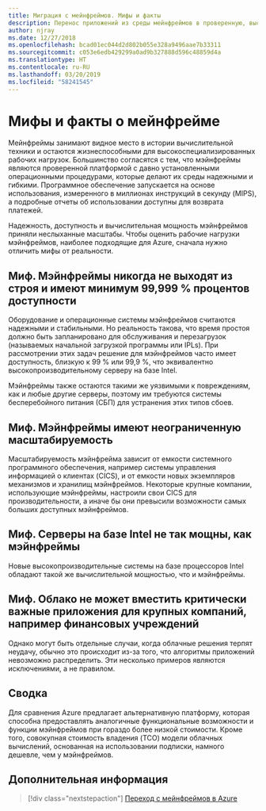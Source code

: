 ```yaml
---
title: Миграция с мейнфреймов. Мифы и факты
description: Перенос приложений из среды мейнфреймов в проверенную, высокодоступную и масштабируемую инфраструктуру Azure с поддержкой систем, которые сейчас работают на мейнфреймах.
author: njray
ms.date: 12/27/2018
ms.openlocfilehash: bcad01ec044d2d802b055e328a9496aae7b33311
ms.sourcegitcommit: c053e6edb429299a0ad9b327888d596c48859d4a
ms.translationtype: HT
ms.contentlocale: ru-RU
ms.lasthandoff: 03/20/2019
ms.locfileid: "58241545"
---
```

# <a name="mainframe-myths-and-facts"></a>Мифы и факты о мейнфрейме

Мейнфреймы занимают видное место в истории вычислительной техники и остаются жизнеспособными для высокоспециализированных рабочих нагрузок. Большинство согласятся с тем, что мэйнфреймы являются проверенной платформой с давно установленными операционными процедурами, которые делают их среды надежными и гибкими. Программное обеспечение запускается на основе использования, измеренного в миллионах инструкций в секунду (MIPS), а подробные отчеты об использовании доступны для возврата платежей.

Надежность, доступность и вычислительная мощность мэйнфреймов приняли неслыханные масштабы. Чтобы оценить рабочие нагрузки мэйнфреймов, наиболее подходящие для Azure, сначала нужно отличить мифы от реальности.

## <a name="myth-mainframes-never-go-down-and-have-a-minimum-of-five-9s-of-availability"></a>Миф. Мэйнфреймы никогда не выходят из строя и имеют минимум 99,999 % процентов доступности

Оборудование и операционные системы мэйнфреймов считаются надежными и стабильными. Но реальность такова, что время простоя должно быть запланировано для обслуживания и перезагрузок (называемых начальной загрузкой программы или IPLs). При рассмотрении этих задач решение для мэйнфреймов часто имеет доступность, близкую к 99 % или 99,9 %, что эквивалентно высокопроизводительному серверу на базе Intel.

Мэйнфреймы также остаются такими же уязвимыми к повреждениям, как и любые другие серверы, поэтому им требуются системы бесперебойного питания (СБП) для устранения этих типов сбоев.

## <a name="myth-mainframes-have-limitless-scalability"></a>Миф. Мэйнфреймы имеют неограниченную масштабируемость

Масштабируемость мэйнфрейма зависит от емкости системного программного обеспечения, например системы управления информацией о клиентах (CICS), и от емкости новых экземпляров механизмов и хранилищ мэйнфреймов. Некоторые крупные компании, использующие мэйнфреймы, настроили свои CICS для производительности, а иначе бы они превысили возможности самых больших доступных мэйнфреймов.

## <a name="myth-intel-based-servers-are-not-as-powerful-as-mainframes"></a>Миф. Серверы на базе Intel не так мощны, как мэйнфреймы

Новые высокопроизводительные системы на базе процессоров Intel обладают такой же вычислительной мощностью, что и мэйнфреймы.

## <a name="myth-the-cloud-cannot-accommodate-mission-critical-applications-for-large-companies-such-as-financial-institutions"></a>Миф. Облако не может вместить критически важные приложения для крупных компаний, например финансовых учреждений

Однако могут быть отдельные случаи, когда облачные решения терпят неудачу, обычно это происходит из-за того, что алгоритмы приложений невозможно распределить. Эти несколько примеров являются исключениями, а не правилом.

## <a name="summary"></a>Сводка

Для сравнения Azure предлагает альтернативную платформу, которая способна предоставлять аналогичные функциональные возможности и функции мэйнфреймов при гораздо более низкой стоимости. Кроме того, совокупная стоимость владения (TCO) модели облачных вычислений, основанная на использовании подписки, намного дешевле, чем у мэйнфреймов.

## <a name="next-steps"></a>Дополнительная информация

> [!div class="nextstepaction"]
> [Переход с мейнфреймов в Azure](migration-strategies.md)
